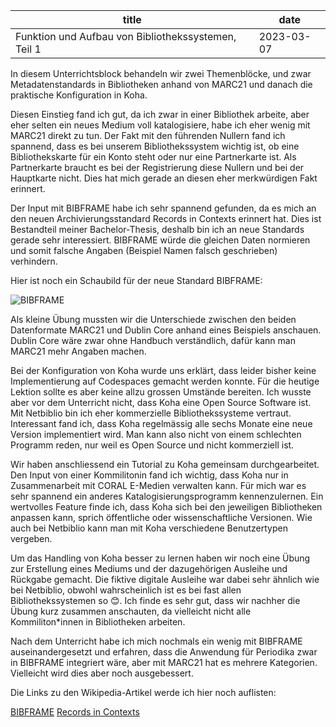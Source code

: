|                         title                       |      date     |
| --------------------------------------------------- | ------------- |
| Funktion und Aufbau von Bibliothekssystemen, Teil 1 | 2023-03-07    |

In diesem Unterrichtsblock behandeln wir zwei Themenblöcke, und zwar Metadatenstandards in Bibliotheken anhand von MARC21 und danach die praktische Konfiguration in Koha.

Diesen Einstieg fand ich gut, da ich zwar in einer Bibliothek arbeite, aber eher selten ein neues Medium voll katalogisiere, habe ich eher wenig mit MARC21 direkt zu tun. Der Fakt mit den führenden Nullern fand ich spannend, dass es bei unserem Bibliothekssystem wichtig ist, ob eine Bibliothekskarte für ein Konto steht oder nur eine Partnerkarte ist. Als Partnerkarte braucht es bei der Registrierung diese Nullern und bei der Hauptkarte nicht. Dies hat mich gerade an diesen eher merkwürdigen Fakt erinnert.

Der Input mit BIBFRAME habe ich sehr spannend gefunden, da es mich an den neuen Archivierungsstandard Records in Contexts erinnert hat. Dies ist Bestandteil meiner Bachelor-Thesis, deshalb bin ich an neue Standards gerade sehr interessiert. BIBFRAME würde die gleichen Daten normieren und somit falsche Angaben (Beispiel Namen falsch geschrieben) verhindern.

Hier ist noch ein Schaubild für der neue Standard BIBFRAME:

![BIBFRAME](https://github.com/MikeKnight1995/Lerntagebuch-Mike/assets/127213328/e14a7041-dd91-47b3-8509-62716bb3f647)
 
Als kleine Übung mussten wir die Unterschiede zwischen den beiden Datenformate MARC21 und Dublin Core anhand eines Beispiels anschauen. Dublin Core wäre zwar ohne Handbuch verständlich, dafür kann man MARC21 mehr Angaben machen.

Bei der Konfiguration von Koha wurde uns erklärt, dass leider bisher keine Implementierung auf Codespaces gemacht werden konnte. Für die heutige Lektion sollte es aber keine allzu grossen Umstände bereiten. Ich wusste aber vor dem Unterricht nicht, dass Koha eine Open Source Software ist. Mit Netbiblio bin ich eher kommerzielle Bibliothekssysteme vertraut. Interessant fand ich, dass Koha regelmässig alle sechs Monate eine neue Version implementiert wird. Man kann also nicht von einem schlechten Programm reden, nur weil es Open Source und nicht kommerziell ist.

Wir haben anschliessend ein Tutorial zu Koha gemeinsam durchgearbeitet. Den Input von einer Kommilitonin fand ich wichtig, dass Koha nur in Zusammenarbeit mit CORAL E-Medien verwalten kann. Für mich war es sehr spannend ein anderes Katalogisierungsprogramm kennenzulernen. Ein wertvolles Feature finde ich, dass Koha sich bei den jeweiligen Bibliotheken anpassen kann, sprich öffentliche oder wissenschaftliche Versionen. Wie auch bei Netbiblio kann man mit Koha verschiedene Benutzertypen vergeben.

Um das Handling von Koha besser zu lernen haben wir noch eine Übung zur Erstellung eines Mediums und der dazugehörigen Ausleihe und Rückgabe gemacht. Die fiktive digitale Ausleihe war dabei sehr ähnlich wie bei Netbiblio, obwohl wahrscheinlich ist es bei fast allen Bibliothekssystemen so 😊. Ich finde es sehr gut, dass wir nachher die Übung kurz zusammen anschauten, da vielleicht nicht alle Kommiliton*innen in Bibliotheken arbeiten.

Nach dem Unterricht habe ich mich nochmals ein wenig mit BIBFRAME auseinandergesetzt und erfahren, dass die Anwendung für Periodika zwar in BIBFRAME integriert wäre, aber mit MARC21 hat es mehrere Kategorien. Vielleicht wird dies aber noch ausgebessert.

Die Links zu den Wikipedia-Artikel werde ich hier noch auflisten:

[BIBFRAME](https://de.wikipedia.org/wiki/BIBFRAME)
[Records in Contexts](https://de.wikipedia.org/wiki/Records_in_Contexts)
